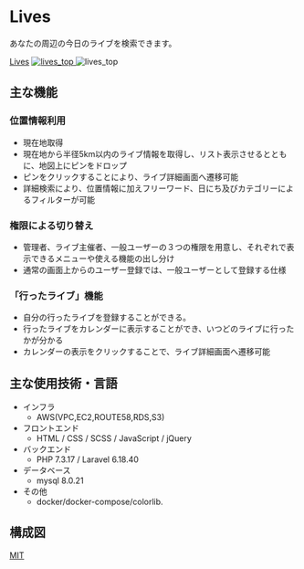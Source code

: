 Lives
====

あなたの周辺の今日のライブを検索できます。

[Lives](https://google.com)
[![lives_top](https://user-images.githubusercontent.com/61921814/93006567-b80e4b00-f598-11ea-9825-9dea874e3468.png)
](https://google.com)
![lives_top](https://user-images.githubusercontent.com/61921814/93006567-b80e4b00-f598-11ea-9825-9dea874e3468.png)

## 主な機能
### 位置情報利用
* 現在地取得
* 現在地から半径5km以内のライブ情報を取得し、リスト表示させるとともに、地図上にピンをドロップ
* ピンをクリックすることにより、ライブ詳細画面へ遷移可能
* 詳細検索により、位置情報に加えフリーワード、日にち及びカテゴリーによるフィルターが可能
### 権限による切り替え
* 管理者、ライブ主催者、一般ユーザーの３つの権限を用意し、それぞれで表示できるメニューや使える機能の出し分け
* 通常の画面上からのユーザー登録では、一般ユーザーとして登録する仕様
### 「行ったライブ」機能
* 自分の行ったライブを登録することができる。
* 行ったライブをカレンダーに表示することができ、いつどのライブに行ったかが分かる
* カレンダーの表示をクリックすることで、ライブ詳細画面へ遷移可能

## 主な使用技術・言語
* インフラ
    + AWS(VPC,EC2,ROUTE58,RDS,S3)
* フロントエンド
    + HTML / CSS / SCSS / JavaScript / jQuery
* バックエンド
    + PHP 7.3.17 / Laravel 6.18.40
* データベース
    + mysql 8.0.21
* その他
    + docker/docker-compose/colorlib.
## 構成図

[MIT](https://github.com/tcnksm/tool/blob/master/LICENCE)

